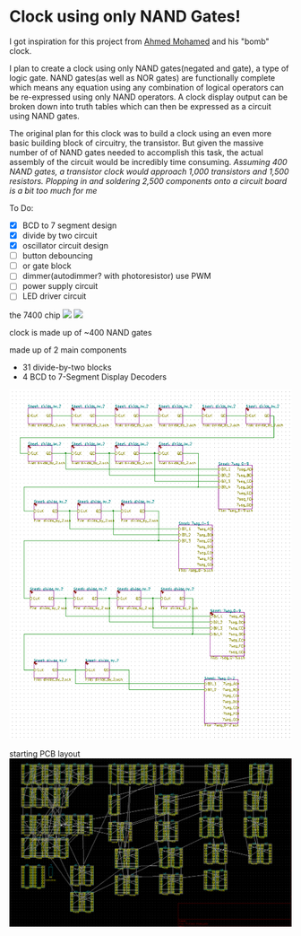 # Clock using only NAND Gates!
I got inspiration for this project from [Ahmed Mohamed](https://en.wikipedia.org/wiki/Ahmed_Mohamed_clock_incident) and his "bomb" clock.

I plan to create a clock using only NAND gates(negated and gate), a type of logic gate. NAND gates(as well as NOR gates) are functionally complete which means any equation using any combination of logical operators can be re-expressed using only NAND operators. A clock display output can be broken down into truth tables which can then be expressed as a circuit using NAND gates.

The original plan for this clock was to build a clock using an even more basic building block of circuitry, the transistor. But given the massive number of of NAND gates needed to accomplish this task, the actual assembly of the circuit would be incredibly time consuming. *Assuming 400 NAND gates, a transistor clock would approach 1,000 transistors and 1,500 resistors. Plopping in and soldering 2,500 components onto a circuit board is a bit too much for me*

To Do:  
- [x] BCD to 7 segment design
- [x] divide by two circuit
- [x] oscillator circuit design  
- [ ] button debouncing  
- [ ] or gate block  
- [ ] dimmer(autodimmer? with photoresistor) use PWM
- [ ] power supply circuit
- [ ] LED driver circuit

the 7400 chip
<img src="http://dangerousprototypes.com/blog/wp-content/media/2011/08/7400.jpg">
<img src="https://upload.wikimedia.org/wikipedia/commons/c/cc/Logic-gate-nand-us.png">

clock is made up of ~400 NAND gates

made up of 2 main components
- 31 divide-by-two blocks  
- 4 BCD to 7-Segment Display Decoders
<img src="block-diag.png">

starting PCB layout
<img src="preliminary-PCB.png">


